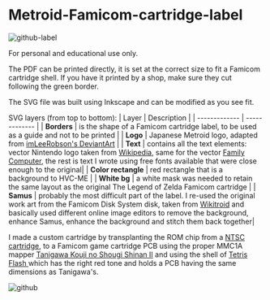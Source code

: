 # Metroid-Famicom-cartridge-label
![github-label](https://github.com/user-attachments/assets/82ef3665-3418-4d5d-a9e0-123e2e6bbe3e)

For personal and educational use only.

The PDF can be printed directly, it is set at the correct size to fit a Famicom cartridge shell. If you have it printed by a shop, make sure they cut following the green border.

The SVG file was built using Inkscape and can be modified as you see fit.

SVG layers (from top to bottom):
| Layer  | Description |
| ------------- | ------------- |
| **Borders**  | is the shape of a Famicom cartridge label, to be used as a guide and not to be printed  |
| **Logo**  | Japanese Metroid logo, adapted from <a href="https://www.deviantart.com/imleerobson/art/Metroid-Vector-Logo-Famicom-1986-703812394">imLeeRobson's DeviantArt</a>  |
| **Text**  | contains all the text elements: vector Nintendo logo taken from [Wikipedia](https://en.wikipedia.org/wiki/File:Nintendo_red_logo.svg), same for the vector [Family Computer](https://en.m.wikipedia.org/wiki/File:Family_Computer_logo.svg), the rest is text I wrote using free fonts available that were close enough to the original|
| **Color rectangle**  | red rectangle that is a background to HVC-ME |
| **White bg**  | a white mask was needed to retain the same layout as the original The Legend of Zelda Famicom cartridge  |
| **Samus**  | probably the most difficult part of the label. I re-used the original work art from the Famicom Disk System disk, taken from [Wikitroid](https://metroid.fandom.com/wiki/Metroid_(game)?file=Metroid_FDS_boxart.jpg) and basically used different online image editors to remove the background, enhance Samus, enhance the background and stitch them back together|

I made a custom cartridge by transplanting the ROM chip from a [NTSC cartridge](https://nescartdb.com/profile/view/224/metroid), to a Famicom game cartridge PCB using the proper MMC1A mapper [Tanigawa Kouji no Shougi Shinan II](https://nescartdb.com/profile/view/1462/tanigawa-kouji-no-shougi-shinan-ii) and using the shell of [Tetris Flash
](https://nescartdb.com/profile/view/2157/tetris-flash) which has the right red tone and holds a PCB having the same dimensions as Tanigawa's.

![github](https://github.com/user-attachments/assets/a649ca00-423f-4a6b-91f6-a9de87d95a5a)


